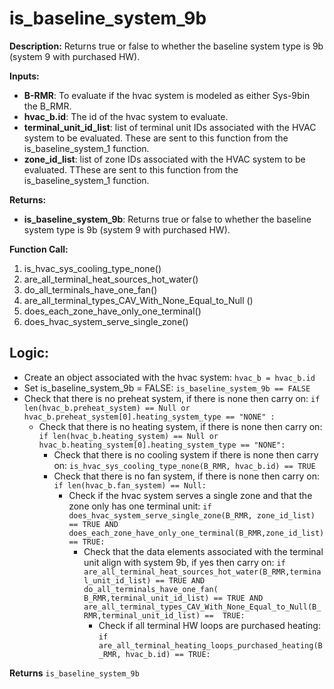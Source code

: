 # is_baseline_system_9b  

**Description:** Returns true or false to whether the baseline system type is 9b (system 9 with purchased HW).  

**Inputs:**  
- **B-RMR**: To evaluate if the hvac system is modeled as either Sys-9bin the B_RMR.   
- **hvac_b.id**: The id of the hvac system to evaluate.  
- **terminal_unit_id_list**: list of terminal unit IDs associated with the HVAC system to be evaluated. These are sent to this function from the is_baseline_system_1 function.
- **zone_id_list**: list of zone IDs associated with the HVAC system to be evaluated. TThese are sent to this function from the is_baseline_system_1 function.

**Returns:**  
- **is_baseline_system_9b**: Returns true or false to whether the baseline system type is 9b (system 9 with purchased HW).
 
**Function Call:** 
1. is_hvac_sys_cooling_type_none()
2. are_all_terminal_heat_sources_hot_water()  
3. do_all_terminals_have_one_fan()  
4. are_all_terminal_types_CAV_With_None_Equal_to_Null ()
5. does_each_zone_have_only_one_terminal()    
6. does_hvac_system_serve_single_zone()  

 
## Logic:    
- Create an object associated with the hvac system: `hvac_b = hvac_b.id`  
- Set is_baseline_system_9b = FALSE: `is_baseline_system_9b == FALSE`    
- Check that there is no preheat system, if there is none then carry on: `if len(hvac_b.preheat_system) == Null or hvac_b.preheat_system[0].heating_system_type == "NONE" :`    
    - Check that there is no heating system, if there is none then carry on: `if len(hvac_b.heating_system) == Null or hvac_b.heating_system[0].heating_system_type == "NONE":`     
        - Check that there is no cooling system if there is none then carry on: `is_hvac_sys_cooling_type_none(B_RMR, hvac_b.id) == TRUE`  
        - Check that there is no fan system, if there is none then carry on: `if len(hvac_b.fan_system) == Null:`     
            - Check if the hvac system serves a single zone and that the zone only has one terminal unit: `if does_hvac_system_serve_single_zone(B_RMR, zone_id_list) == TRUE AND does_each_zone_have_only_one_terminal(B_RMR,zone_id_list) == TRUE:`  
                - Check that the data elements associated with the terminal unit align with system 9b, if yes then carry on: `if are_all_terminal_heat_sources_hot_water(B_RMR,terminal_unit_id_list) == TRUE AND do_all_terminals_have_one_fan( B_RMR,terminal_unit_id_list) == TRUE AND  are_all_terminal_types_CAV_With_None_Equal_to_Null(B_RMR,terminal_unit_id_list) ==  TRUE:`        
                    - Check if all terminal HW loops are purchased heating: `if are_all_terminal_heating_loops_purchased_heating(B_RMR, hvac_b.id) == TRUE:`   

**Returns** `is_baseline_system_9b`  


